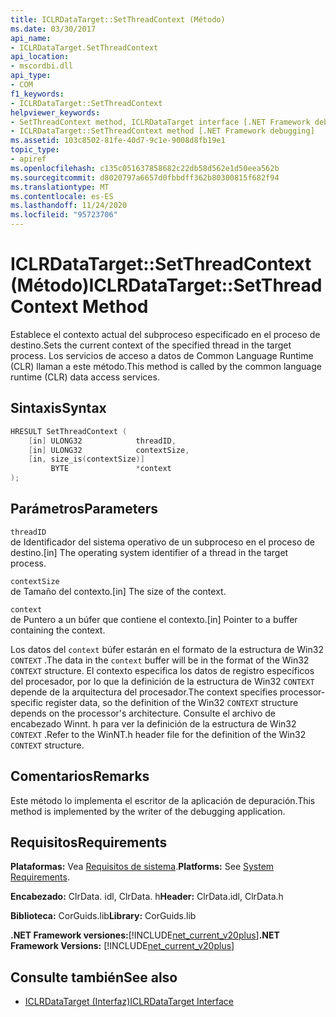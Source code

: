 ```yaml
---
title: ICLRDataTarget::SetThreadContext (Método)
ms.date: 03/30/2017
api_name:
- ICLRDataTarget.SetThreadContext
api_location:
- mscordbi.dll
api_type:
- COM
f1_keywords:
- ICLRDataTarget::SetThreadContext
helpviewer_keywords:
- SetThreadContext method, ICLRDataTarget interface [.NET Framework debugging]
- ICLRDataTarget::SetThreadContext method [.NET Framework debugging]
ms.assetid: 103c8502-81fe-40d7-9c1e-9008d8fb19e1
topic_type:
- apiref
ms.openlocfilehash: c135c051637858682c22db58d562e1d50eea562b
ms.sourcegitcommit: d8020797a6657d0fbbdff362b80300815f682f94
ms.translationtype: MT
ms.contentlocale: es-ES
ms.lasthandoff: 11/24/2020
ms.locfileid: "95723706"
---
```

# <a name="iclrdatatargetsetthreadcontext-method"></a><span data-ttu-id="fea13-102">ICLRDataTarget::SetThreadContext (Método)</span><span class="sxs-lookup"><span data-stu-id="fea13-102">ICLRDataTarget::SetThreadContext Method</span></span>

<span data-ttu-id="fea13-103">Establece el contexto actual del subproceso especificado en el proceso de destino.</span><span class="sxs-lookup"><span data-stu-id="fea13-103">Sets the current context of the specified thread in the target process.</span></span> <span data-ttu-id="fea13-104">Los servicios de acceso a datos de Common Language Runtime (CLR) llaman a este método.</span><span class="sxs-lookup"><span data-stu-id="fea13-104">This method is called by the common language runtime (CLR) data access services.</span></span>  
  
## <a name="syntax"></a><span data-ttu-id="fea13-105">Sintaxis</span><span class="sxs-lookup"><span data-stu-id="fea13-105">Syntax</span></span>  
  
```cpp  
HRESULT SetThreadContext (  
    [in] ULONG32            threadID,  
    [in] ULONG32            contextSize,  
    [in, size_is(contextSize)]
         BYTE               *context  
);  
```  
  
## <a name="parameters"></a><span data-ttu-id="fea13-106">Parámetros</span><span class="sxs-lookup"><span data-stu-id="fea13-106">Parameters</span></span>  

 `threadID`  
 <span data-ttu-id="fea13-107">de Identificador del sistema operativo de un subproceso en el proceso de destino.</span><span class="sxs-lookup"><span data-stu-id="fea13-107">[in] The operating system identifier of a thread in the target process.</span></span>  
  
 `contextSize`  
 <span data-ttu-id="fea13-108">de Tamaño del contexto.</span><span class="sxs-lookup"><span data-stu-id="fea13-108">[in] The size of the context.</span></span>  
  
 `context`  
 <span data-ttu-id="fea13-109">de Puntero a un búfer que contiene el contexto.</span><span class="sxs-lookup"><span data-stu-id="fea13-109">[in] Pointer to a buffer containing the context.</span></span>  
  
 <span data-ttu-id="fea13-110">Los datos del `context` búfer estarán en el formato de la estructura de Win32 `CONTEXT` .</span><span class="sxs-lookup"><span data-stu-id="fea13-110">The data in the `context` buffer will be in the format of the Win32 `CONTEXT` structure.</span></span> <span data-ttu-id="fea13-111">El contexto especifica los datos de registro específicos del procesador, por lo que la definición de la estructura de Win32 `CONTEXT` depende de la arquitectura del procesador.</span><span class="sxs-lookup"><span data-stu-id="fea13-111">The context specifies processor-specific register data, so the definition of the Win32 `CONTEXT` structure depends on the processor's architecture.</span></span> <span data-ttu-id="fea13-112">Consulte el archivo de encabezado Winnt. h para ver la definición de la estructura de Win32 `CONTEXT` .</span><span class="sxs-lookup"><span data-stu-id="fea13-112">Refer to the WinNT.h header file for the definition of the Win32 `CONTEXT` structure.</span></span>  
  
## <a name="remarks"></a><span data-ttu-id="fea13-113">Comentarios</span><span class="sxs-lookup"><span data-stu-id="fea13-113">Remarks</span></span>  

 <span data-ttu-id="fea13-114">Este método lo implementa el escritor de la aplicación de depuración.</span><span class="sxs-lookup"><span data-stu-id="fea13-114">This method is implemented by the writer of the debugging application.</span></span>  
  
## <a name="requirements"></a><span data-ttu-id="fea13-115">Requisitos</span><span class="sxs-lookup"><span data-stu-id="fea13-115">Requirements</span></span>  

 <span data-ttu-id="fea13-116">**Plataformas:** Vea [Requisitos de sistema](../../get-started/system-requirements.md).</span><span class="sxs-lookup"><span data-stu-id="fea13-116">**Platforms:** See [System Requirements](../../get-started/system-requirements.md).</span></span>  
  
 <span data-ttu-id="fea13-117">**Encabezado:** ClrData. idl, ClrData. h</span><span class="sxs-lookup"><span data-stu-id="fea13-117">**Header:** ClrData.idl, ClrData.h</span></span>  
  
 <span data-ttu-id="fea13-118">**Biblioteca:** CorGuids.lib</span><span class="sxs-lookup"><span data-stu-id="fea13-118">**Library:** CorGuids.lib</span></span>  
  
 <span data-ttu-id="fea13-119">**.NET Framework versiones:**[!INCLUDE[net_current_v20plus](../../../../includes/net-current-v20plus-md.md)]</span><span class="sxs-lookup"><span data-stu-id="fea13-119">**.NET Framework Versions:** [!INCLUDE[net_current_v20plus](../../../../includes/net-current-v20plus-md.md)]</span></span>  
  
## <a name="see-also"></a><span data-ttu-id="fea13-120">Consulte también</span><span class="sxs-lookup"><span data-stu-id="fea13-120">See also</span></span>

- [<span data-ttu-id="fea13-121">ICLRDataTarget (Interfaz)</span><span class="sxs-lookup"><span data-stu-id="fea13-121">ICLRDataTarget Interface</span></span>](iclrdatatarget-interface.md)
